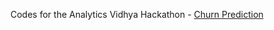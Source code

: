 Codes for the Analytics Vidhya Hackathon - [Churn Prediction](https://datahack.analyticsvidhya.com/contest/data-science-hackathon-churn-prediction/)
